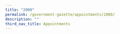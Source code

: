 ```yaml
---
title: "2000"
permalink: /government-gazette/appointments/2000/
description: ""
third_nav_title: Appointments
---
```

